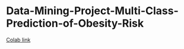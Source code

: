 # Data-Mining-Project-Multi-Class-Prediction-of-Obesity-Risk
[Colab link]([https://website-name.com](https://colab.research.google.com/drive/1i7T6-Gnud-1R9vsw6HmF4teHtXsHDlM1) 'Colab link')
